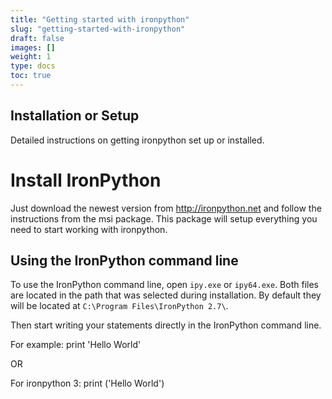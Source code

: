 ```yaml
---
title: "Getting started with ironpython"
slug: "getting-started-with-ironpython"
draft: false
images: []
weight: 1
type: docs
toc: true
---
```


## Installation or Setup
Detailed instructions on getting ironpython set up or installed.

# Install IronPython

Just download the newest version from http://ironpython.net and follow the instructions from the msi package. This package will setup everything you need to start working with ironpython.

## Using the IronPython command line
To use the IronPython command line, open `ipy.exe` or `ipy64.exe`. Both files are located in the path that was selected during installation. By default they will be located at `C:\Program Files\IronPython 2.7\`.

Then start writing your statements directly in the IronPython command line.

For example:
    print 'Hello World'

OR

For ironpython 3:
    print ('Hello World')

